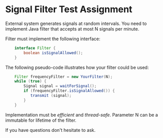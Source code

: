 # Signal Filter Test Assignment

External system generates signals at random intervals. You need to implement Java filter that accepts at most N signals per minute.

Filter must implement the following interface:
```java	
	interface Filter {
		boolean isSignalAllowed();
	}
```
 
The following pseudo-code illustrates how your filter could be used:
```java
	Filter frequencyFilter = new YourFilter(N); 
	while (true) {
		Signal signal = waitForSignal();
		if (frequencyFilter.isSignalAllowed()) {
		   transmit (signal);
		}
	}
```

Implementation must be *efficient* and *thread-safe*. Parameter N can be a immutable for lifetime of the filter.

If you have questions don't hesitate to ask.

